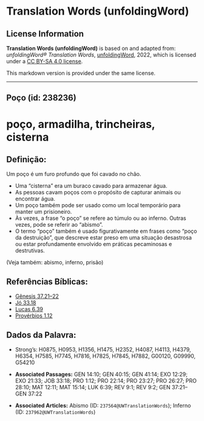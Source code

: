 # Translation Words (unfoldingWord)

## License Information

**Translation Words (unfoldingWord)** is based on and adapted from: _unfoldingWord® Translation Words_, [unfoldingWord](https://unfoldingword.org/utw), 2022, which is licensed under a [CC BY-SA 4.0 license](https://creativecommons.org/licenses/by-sa/4.0/legalcode.en).

This markdown version is provided under the same license.



--------------------------------

## Poço (id: 238236)

poço, armadilha, trincheiras, cisterna
======================================

Definição:
----------

Um poço é um furo profundo que foi cavado no chão.

* Uma “cisterna” era um buraco cavado para armazenar água.
* As pessoas cavam poços com o propósito de capturar animais ou encontrar água.
* Um poço também pode ser usado como um local temporário para manter um prisioneiro.
* Às vezes, a frase “o poço” se refere ao túmulo ou ao inferno. Outras vezes, pode se referir ao “abismo”.
* O termo “poço” também é usado figurativamente em frases como “poço da destruição”, que descreve estar preso em uma situação desastrosa ou estar profundamente envolvido em práticas pecaminosas e destrutivas.

(Veja também: abismo, inferno, prisão)

Referências Bíblicas:
---------------------

* [Gênesis 37\.21–22](https://ref.ly/Gen37:21-Gen37:22)
* [Jó 33\.18](https://ref.ly/Job33:18)
* [Lucas 6\.39](https://ref.ly/Luke6:39)
* [Provérbios 1\.12](https://ref.ly/Prov1:12)

Dados da Palavra:
-----------------

* Strong’s: H0875, H0953, H1356, H1475, H2352, H4087, H4113, H4379, H6354, H7585, H7745, H7816, H7825, H7845, H7882, G00120, G09990, G54210

* **Associated Passages:** GEN 14:10; GEN 40:15; GEN 41:14; EXO 12:29; EXO 21:33; JOB 33:18; PRO 1:12; PRO 22:14; PRO 23:27; PRO 26:27; PRO 28:10; MAT 12:11; MAT 15:14; LUK 6:39; REV 9:1; REV 9:2; GEN 37:21–GEN 37:22
* **Associated Articles:** Abismo (ID: `237564@UWTranslationWords`); Inferno (ID: `237962@UWTranslationWords`)


